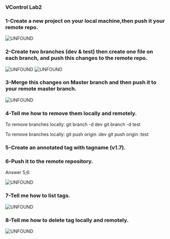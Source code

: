 ### VControl Lab2

### 1-Create a new project on your local machine,then push it your remote repo.
![UNFOUND](https://github.com/sara-aref/VControl/assets/147546807/6fd5140f-a095-4b51-bdb6-e1131288f32b)

### 2-Create two branches (dev & test) then create one file on each branch, and push this changes to the remote repo.
![UNFOUND](https://github.com/sara-aref/VControl/assets/147546807/001e650d-8039-49a6-a7b4-beb7493d8007)
![UNFOUND](https://github.com/sara-aref/VControl/assets/147546807/d3085836-7347-407d-93ab-0487a139fdb4)

### 3-Merge this changes on Master branch and then push it to your remote master branch.
![UNFOUND](https://github.com/sara-aref/VControl/assets/147546807/1cfaba32-8a24-4b54-b8c5-1ed25e9d7b75)

### 4-Tell me how to remove them locally and remotely.
To remove branches locally: git branch -d dev
                            git branch -d test
                            
To remove branches locally: git push origin :dev
                            git push origin :test

### 5-Create an annotated tag with tagname (v1.7).
### 6-Push it to the remote repository.
Answer 5,6:

![UNFOUND](https://github.com/sara-aref/VControl/assets/147546807/32b9a4c5-f99d-454a-bf44-826930fd08e1)

### 7-Tell me how to list tags.
![UNFOUND](https://github.com/sara-aref/VControl/assets/147546807/b8508e0c-2d71-45cd-9006-1dfe509e7076)

### 8-Tell me how to delete tag locally and remotely.
![UNFOUND](https://github.com/sara-aref/VControl/assets/147546807/c74e2612-55a5-40e2-abea-cb27bf80dc56)

